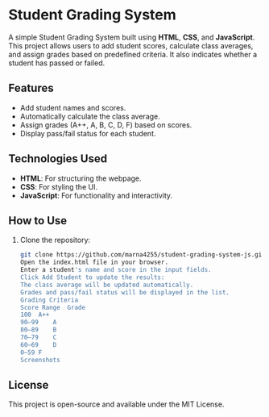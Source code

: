 # Student Grading System

A simple Student Grading System built using **HTML**, **CSS**, and **JavaScript**. This project allows users to add student scores, calculate class averages, and assign grades based on predefined criteria. It also indicates whether a student has passed or failed.

## Features

- Add student names and scores.
- Automatically calculate the class average.
- Assign grades (A++, A, B, C, D, F) based on scores.
- Display pass/fail status for each student.

## Technologies Used

- **HTML**: For structuring the webpage.
- **CSS**: For styling the UI.
- **JavaScript**: For functionality and interactivity.

## How to Use

1. Clone the repository:
   ```bash
   git clone https://github.com/marna4255/student-grading-system-js.git
   Open the index.html file in your browser.
   Enter a student's name and score in the input fields.
   Click Add Student to update the results:
   The class average will be updated automatically.
   Grades and pass/fail status will be displayed in the list.
   Grading Criteria
   Score Range	Grade
   100	A++
   90–99	A
   80–89	B
   70–79	C
   60–69	D
   0–59	F
   Screenshots
   ```

## License

This project is open-source and available under the MIT License.

